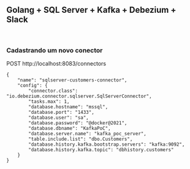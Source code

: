 ## Golang + SQL Server + Kafka + Debezium + Slack
<br>

### Cadastrando um novo conector 
POST http://localhost:8083/connectors
```
{
	"name": "sqlserver-customers-connector",
	"config": {
        "connector.class": "io.debezium.connector.sqlserver.SqlServerConnector",
        "tasks.max": 1,
		"database.hostname": "mssql",
        "database.port": "1433",
		"database.user": "sa",
        "database.password": "@docker@2021",
		"database.dbname": "KafkaPoC",
		"database.server.name": "kafka_poc_server",
        "table.include.list": "dbo.Customers",
		"database.history.kafka.bootstrap.servers": "kafka:9092",
		"database.history.kafka.topic": "dbhistory.customers"
	}
}
``` 